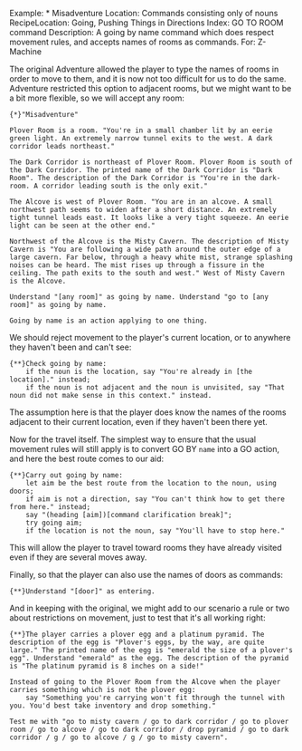 Example: * Misadventure
Location: Commands consisting only of nouns
RecipeLocation: Going, Pushing Things in Directions
Index: GO TO ROOM command
Description: A going by name command which does respect movement rules, and accepts names of rooms as commands.
For: Z-Machine

  
The original Adventure allowed the player to type the names of rooms in order to move to them, and it is now not too difficult for us to do the same. Adventure restricted this option to adjacent rooms, but we might want to be a bit more flexible, so we will accept any room:

  

``` inform7
{*}"Misadventure"

Plover Room is a room. "You're in a small chamber lit by an eerie green light. An extremely narrow tunnel exits to the west. A dark corridor leads northeast."

The Dark Corridor is northeast of Plover Room. Plover Room is south of the Dark Corridor. The printed name of the Dark Corridor is "Dark Room". The description of the Dark Corridor is "You're in the dark-room. A corridor leading south is the only exit."

The Alcove is west of Plover Room. "You are in an alcove. A small northwest path seems to widen after a short distance. An extremely tight tunnel leads east. It looks like a very tight squeeze. An eerie light can be seen at the other end."

Northwest of the Alcove is the Misty Cavern. The description of Misty Cavern is "You are following a wide path around the outer edge of a large cavern. Far below, through a heavy white mist, strange splashing noises can be heard. The mist rises up through a fissure in the ceiling. The path exits to the south and west." West of Misty Cavern is the Alcove.

Understand "[any room]" as going by name. Understand "go to [any room]" as going by name.

Going by name is an action applying to one thing.
```

  
We should reject movement to the player's current location, or to anywhere they haven't been and can't see:

  

``` inform7
{**}Check going by name:
	if the noun is the location, say "You're already in [the location]." instead;
	if the noun is not adjacent and the noun is unvisited, say "That noun did not make sense in this context." instead.
```

  
The assumption here is that the player does know the names of the rooms adjacent to their current location, even if they haven't been there yet.

  
Now for the travel itself. The simplest way to ensure that the usual movement rules will still apply is to convert GO BY ``name`` into a GO action, and here the best route comes to our aid:

  

``` inform7
{**}Carry out going by name:
	let aim be the best route from the location to the noun, using doors;
	if aim is not a direction, say "You can't think how to get there from here." instead;
	say "(heading [aim])[command clarification break]";
	try going aim;
	if the location is not the noun, say "You'll have to stop here."
```

  
This will allow the player to travel toward rooms they have already visited even if they are several moves away.

  
Finally, so that the player can also use the names of doors as commands:

  

``` inform7
{**}Understand "[door]" as entering.
```

  
And in keeping with the original, we might add to our scenario a rule or two about restrictions on movement, just to test that it's all working right:

  

``` inform7
{**}The player carries a plover egg and a platinum pyramid. The description of the egg is "Plover's eggs, by the way, are quite large." The printed name of the egg is "emerald the size of a plover's egg". Understand "emerald" as the egg. The description of the pyramid is "The platinum pyramid is 8 inches on a side!"

Instead of going to the Plover Room from the Alcove when the player carries something which is not the plover egg:
	say "Something you're carrying won't fit through the tunnel with you. You'd best take inventory and drop something."

Test me with "go to misty cavern / go to dark corridor / go to plover room / go to alcove / go to dark corridor / drop pyramid / go to dark corridor / g / go to alcove / g / go to misty cavern".
```

